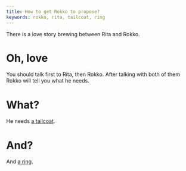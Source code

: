 ```yaml
---
title: How to get Rokko to propose?
keywords: rokko, rita, tailcoat, ring
---
```


There is a love story brewing between Rita and Rokko.

# Oh, love
You should talk first to Rita, then Rokko. After talking with both of them Rokko will tell you what he needs.

# What?
He needs [a tailcoat](140-tailcoat.md).

# And?
And [a ring](150-ring.md).
